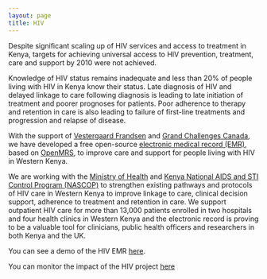 ```yaml
---
layout: page
title: HIV
---
```


Despite significant scaling up of HIV services and access to treatment in Kenya, targets for achieving universal access to HIV prevention, treatment, care and support by 2010 were not achieved. 

Knowledge of HIV status remains inadequate and less than 20% of people living with HIV in Kenya know their status. Late diagnosis of HIV and delayed linkage to care following diagnosis is leading to late initiation of treatment and poorer prognoses for patients. Poor adherence to therapy and retention in care is also leading to failure of first-line treatments and progression and relapse of disease.

With the support of [Vestergaard Frandsen](http://www.vestergaard-frandsen.com) and [Grand Challenges Canada](http://www.grandchallenges.ca/), we have developed a free open-source [electronic medical record (EMR)](/projects/hiv/demo), based on [OpenMRS](http://www.openmrs.org), to improve care and support for people living with HIV in Western Kenya. 

We are working with the [Ministry of Health](http://www.publichealth.go.ke) and [Kenya National AIDS and STI Control Program (NASCOP)](http://www.nascop.go.ke) to strengthen existing pathways and protocols of HIV care in Western Kenya to improve linkage to care, clinical decision support, adherence to treatment and retention in care. We support outpatient HIV care for more than 13,000 patients enrolled in two hospitals and four health clinics in Western Kenya and the electronic record is proving to be a valuable tool for clinicians, public health officers and researchers in both Kenya and the UK.

You can see a demo of the HIV EMR [here](/projects/hiv/demo).

You can monitor the impact of the HIV project [here](/data/hiv)
